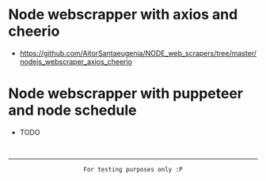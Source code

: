 # Node webscrapper with axios and cheerio
- https://github.com/AitorSantaeugenia/NODE_web_scrapers/tree/master/nodejs_webscraper_axios_cheerio

# Node webscrapper with puppeteer and node schedule
- TODO

<br>
<hr> 



<div align="center">

```
For testing purposes only :P
```

</div>
